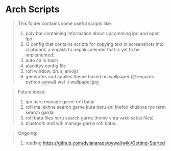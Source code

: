 # Arch Scripts
> This folder contains some useful scripts like:
> 1. poly bar containing information about upcomming ipo and open ipo
> 2. i3 config that contains scripts for copying text in screenshots into clipboard, a english to nepali calender that is yet to be implemented.
> 3. auto cd in bash
> 4. alacrityy config file
> 5. rofi window, drun, emojis
> 6. generates and applies theme based on wallpaper (@requires python-pywal) wal -i wallpaper.jpg

> Future ideas: 
> 1. ipo haru manage garne rofi batai
> 2. rofi ma lekhne search garne kura haru ani firefox khulinxa tyo term search gardai
> 3. rofi bata files haru search garne (home vitra vako sabai files)
> 4. bluetooth and wifi manage garne rofi batai.

> Ongoing:
>1. reading https://github.com/dylanaraps/pywal/wiki/Getting-Started